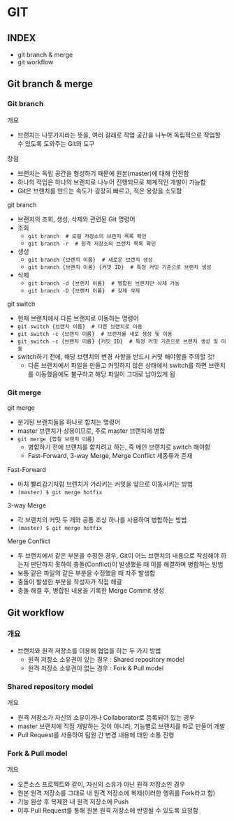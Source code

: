 # GIT
## INDEX
- git branch & merge
- git workflow

## Git branch & merge
### Git branch
개요
- 브랜치는 나뭇가지라는 뜻을, 여러 갈래로 작업 공간을 나누어 독립적으로 작업할 수 있도록 도와주는 Git의 도구

장점
- 브랜치는 독립 공간을 형성하기 때문에 원본(master)에 대해 안전함
- 하나의 작업은 하나의 브랜치로 나누어 진행되므로 체계적인 개발이 가능함
- Git은 브랜치를 만드는 속도가 굉장히 빠르고, 적은 용량을 소모함

git branch
- 브랜치의 조회, 생성, 삭제와 관련된 Git 명령어
- 조회
  - ```git branch  # 로컬 저장소의 브랜치 목록 확인```
  - ```git branch -r  # 원격 저장소의 브랜치 목록 확인```
- 생성
  - ```git branch {브랜치 이름}  # 새로운 브랜치 생성```
  - ```git branch {브랜치 이름} {커밋 ID}  # 특정 커밋 기준으로 브랜치 생성```
- 삭제
  - ```git branch -d {브랜치 이름}  # 병합된 브랜치만 삭제 가능```
  - ```git branch -D {브랜치 이름}  # 강제 삭제```

git switch
- 현재 브랜치에서 다른 브랜치로 이동하는 명령어
- ```git switch {브랜치 이름}  # 다른 브랜치로 이동```
- ```git switch -c {브랜치 이름}  # 브랜치를 새로 생성 및 이동```
- ```git switch -c {브랜치 이름} {커밋 ID}  # 특정 커밋 기준으로 브랜치 생성 및 이동```
- switch하기 전에, 해당 브랜치의 변경 사항을 반드시 커밋 해야함을 주의할 것!
  - 다른 브랜치에서 파일을 만들고 커밋하지 않은 상태에서 switch를 하면 브랜치를 이동했음에도 불구하고 해당 파일이 그대로 남아있게 됨


### Git merge
git merge
- 분기된 브랜치들을 하나로 합치는 명령어
- master 브랜치가 상용이므로, 주로 master 브랜치에 병합
- ```git merge {합칠 브랜치 이름}```
  - 병합하기 전에 브랜치를 합치려고 하는, 즉 메인 브랜치로 switch 해야함
  - Fast-Forward, 3-way Merge, Merge Conflict 세종류가 존재

Fast-Forward
- 마치 빨리감기처럼 브랜치가 가리키는 커밋을 앞으로 이동시키는 방법
- ```(master) $ git merge hotfix```

3-way Merge
- 각 브랜치의 커밋 두 개와 공통 조상 하나를 사용하여 병합하는 방법
- ```(master) $ git merge hotfix```

Merge Conflict
- 두 브랜치에서 같은 부분을 수정한 경우, Git이 어느 브랜치의 내용으로 작성해야 하는지 판단하지 못하여 충돌(Conflict)이 발생했을 때 이를 해결하며 병합하는 방법
- 보통 같은 파일의 같은 부분을 수정했을 때 자주 발생함
- 충돌이 발생한 부분을 작성자가 직접 해결
- 충돌 해결 후, 병합된 내용을 기록한 Merge Commit 생성

## Git workflow
### 개요
- 브랜치와 원격 저장소를 이용해 협업을 하는 두 가지 방법
  - 원격 저장소 소유권이 있는 경우 : Shared repository model
  - 원격 저장소 소유권이 없는 경우 : Fork & Pull model

### Shared repository model
개요
- 원격 저장소가 자신의 소유이거나 Collaborator로 등록되어 있는 경우
- master 브랜치에 직접 개발하는 것이 아니라, 기능별로 브랜치를 따로 만들어 개발
- Pull Request를 사용하여 팀원 간 변경 내용에 대한 소통 진행

### Fork & Pull model
개요
- 오픈소스 프로젝트와 같이, 자신의 소유가 아닌 원격 저장소인 경우
- 원본 원격 저장소를 그대로 내 원격 저장소에 복제(이러한 행위를 Fork라고 함)
- 기능 완성 후 복제한 내 원격 저장소에 Push
- 이후 Pull Request를 통해 원본 원격 저장소에 반영될 수 있도록 요청함
